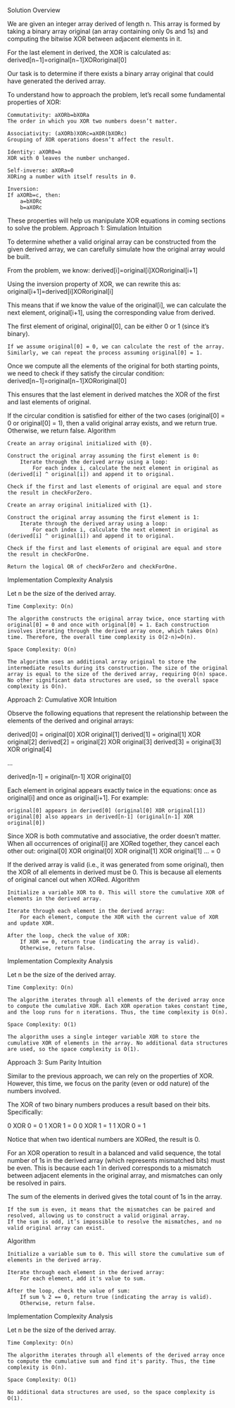 Solution
Overview

We are given an integer array derived of length n. This array is formed by taking a binary array original (an array containing only 0s and 1s) and computing the bitwise XOR between adjacent elements in it.

For the last element in derived, the XOR is calculated as:
derived[n−1]=original[n−1]XORoriginal[0]

Our task is to determine if there exists a binary array original that could have generated the derived array.

To understand how to approach the problem, let’s recall some fundamental properties of XOR:

    Commutativity: aXORb=bXORa
    The order in which you XOR two numbers doesn’t matter.

    Associativity: (aXORb)XORc=aXOR(bXORc)
    Grouping of XOR operations doesn’t affect the result.

    Identity: aXOR0=a
    XOR with 0 leaves the number unchanged.

    Self-inverse: aXORa=0
    XORing a number with itself results in 0.

    Inversion:
    If aXORb=c, then:
        a=bXORc
        b=aXORc

These properties will help us manipulate XOR equations in coming sections to solve the problem.
Approach 1: Simulation
Intuition

To determine whether a valid original array can be constructed from the given derived array, we can carefully simulate how the original array would be built.

From the problem, we know:
derived[i]=original[i]XORoriginal[i+1]

Using the inversion property of XOR, we can rewrite this as:
original[i+1]=derived[i]XORoriginal[i]

This means that if we know the value of the original[i], we can calculate the next element, original[i+1], using the corresponding value from derived.

The first element of original, original[0], can be either 0 or 1 (since it’s binary).

    If we assume original[0] = 0, we can calculate the rest of the array.
    Similarly, we can repeat the process assuming original[0] = 1.

Once we compute all the elements of the original for both starting points, we need to check if they satisfy the circular condition:
derived[n−1]=original[n−1]XORoriginal[0]

This ensures that the last element in derived matches the XOR of the first and last elements of original.

If the circular condition is satisfied for either of the two cases (original[0] = 0 or original[0] = 1), then a valid original array exists, and we return true. Otherwise, we return false.
Algorithm

    Create an array original initialized with {0}.

    Construct the original array assuming the first element is 0:
        Iterate through the derived array using a loop:
            For each index i, calculate the next element in original as (derived[i] ^ original[i]) and append it to original.

    Check if the first and last elements of original are equal and store the result in checkForZero.

    Create an array original initialized with {1}.

    Construct the original array assuming the first element is 1:
        Iterate through the derived array using a loop:
            For each index i, calculate the next element in original as (derived[i] ^ original[i]) and append it to original.

    Check if the first and last elements of original are equal and store the result in checkForOne.

    Return the logical OR of checkForZero and checkForOne.

Implementation
Complexity Analysis

Let n be the size of the derived array.

    Time Complexity: O(n)

    The algorithm constructs the original array twice, once starting with original[0] = 0 and once with original[0] = 1. Each construction involves iterating through the derived array once, which takes O(n) time. Therefore, the overall time complexity is O(2⋅n)=O(n).

    Space Complexity: O(n)

    The algorithm uses an additional array original to store the intermediate results during its construction. The size of the original array is equal to the size of the derived array, requiring O(n) space. No other significant data structures are used, so the overall space complexity is O(n).

Approach 2: Cumulative XOR
Intuition

Observe the following equations that represent the relationship between the elements of the derived and original arrays:

derived[0] = original[0] XOR original[1]
derived[1] = original[1] XOR original[2]
derived[2] = original[2] XOR original[3]
derived[3] = original[3] XOR original[4]

...

derived[n-1] = original[n-1] XOR original[0]

Each element in original appears exactly twice in the equations: once as original[i] and once as original[i+1]. For example:

    original[0] appears in derived[0] (original[0] XOR original[1])
    original[0] also appears in derived[n-1] (original[n-1] XOR original[0])

Since XOR is both commutative and associative, the order doesn’t matter. When all occurrences of original[i] are XORed together, they cancel each other out: original[0] XOR original[0] XOR original[1] XOR original[1] ... = 0

If the derived array is valid (i.e., it was generated from some original), then the XOR of all elements in derived must be 0. This is because all elements of original cancel out when XORed.
Algorithm

    Initialize a variable XOR to 0. This will store the cumulative XOR of elements in the derived array.

    Iterate through each element in the derived array:
        For each element, compute the XOR with the current value of XOR and update XOR.

    After the loop, check the value of XOR:
        If XOR == 0, return true (indicating the array is valid).
        Otherwise, return false.

Implementation
Complexity Analysis

Let n be the size of the derived array.

    Time Complexity: O(n)

    The algorithm iterates through all elements of the derived array once to compute the cumulative XOR. Each XOR operation takes constant time, and the loop runs for n iterations. Thus, the time complexity is O(n).

    Space Complexity: O(1)

    The algorithm uses a single integer variable XOR to store the cumulative XOR of elements in the array. No additional data structures are used, so the space complexity is O(1).

Approach 3: Sum Parity
Intuition

Similar to the previous approach, we can rely on the properties of XOR. However, this time, we focus on the parity (even or odd nature) of the numbers involved.

The XOR of two binary numbers produces a result based on their bits. Specifically:

0 XOR 0 = 0
1 XOR 1 = 0
0 XOR 1 = 1
1 XOR 0 = 1

Notice that when two identical numbers are XORed, the result is 0.

For an XOR operation to result in a balanced and valid sequence, the total number of 1s in the derived array (which represents mismatched bits) must be even. This is because each 1 in derived corresponds to a mismatch between adjacent elements in the original array, and mismatches can only be resolved in pairs.

The sum of the elements in derived gives the total count of 1s in the array.

    If the sum is even, it means that the mismatches can be paired and resolved, allowing us to construct a valid original array.
    If the sum is odd, it’s impossible to resolve the mismatches, and no valid original array can exist.

Algorithm

    Initialize a variable sum to 0. This will store the cumulative sum of elements in the derived array.

    Iterate through each element in the derived array:
        For each element, add it's value to sum.

    After the loop, check the value of sum:
        If sum % 2 == 0, return true (indicating the array is valid).
        Otherwise, return false.

Implementation
Complexity Analysis

Let n be the size of the derived array.

    Time Complexity: O(n)

    The algorithm iterates through all elements of the derived array once to compute the cumulative sum and find it's parity. Thus, the time complexity is O(n).

    Space Complexity: O(1)

    No additional data structures are used, so the space complexity is O(1).
